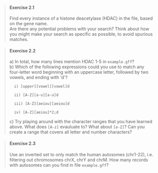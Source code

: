 > #### Exercise 2.1
> Find every instance of a histone deacetylase (HDAC) in the file, based on the gene name.  
Are there any potential problems with your search? 
Think about how you might make your search as specific as possible, to avoid spurious matches.

> #### Exercise 2.2
> a) In total, how many lines mention HDAC 1-5 in `example.gff`?  
> b) Which of the following expressions could you use to match any four-letter word 
>    beginning with an uppercase letter, followed by two vowels, and ending with 'd'?  
> 
> ```	
> 	i) [upper][vowel][vowel]d  
> 
> 	ii) [A-Z][a-u][a-u]d
> 
> 	iii) [A-Z][aeiou][aeiou]d
> 
> 	iv) [A-Z][aeiou]*2;d
> ``` 
> c) Try playing around with the character ranges that you have learned above. 
>    What does `[A-z]` evauluate to? What about `[a-Z]`? 
>    Can you create a range that covers all letter and number characters?

> #### Exercise 2.3
> Use an inverted set to only match the human autosomes (chr1-22), i.e. filtering out 
> chromosomes chrX, chrY and chrM. 
> How many records with autosomes can you find in file `example.gff`?
